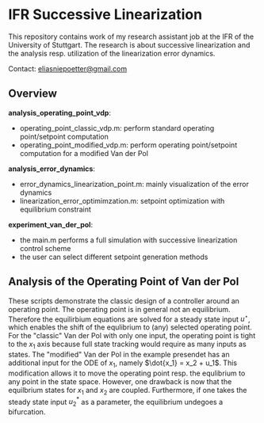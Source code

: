 # IFR Successive Linearization
This repository contains work of my research assistant job at the IFR of the University of Stuttgart. The research is about successive linearization and the analysis resp. utilization
of the linearization error dynamics.

Contact: eliasniepoetter@gmail.com

## Overview
**analysis_operating_point_vdp**:
- operating_point_classic_vdp.m: perform standard operating point/setpoint computation
- operating_point_modified_vdp.m: perform operating point/setpoint computation for a modified Van der Pol

**analysis_error_dynamics**:
- error_dynamics_linearization_point.m: mainly visualization of the error dynamics
- linearization_error_optimimzation.m: setpoint optimization with equilibrium constraint

**experiment_van_der_pol**:
- the main.m performs a full simulation with successive linearization control scheme
- the user can select different setpoint generation methods

## Analysis of the Operating Point of Van der Pol
These scripts demonstrate the classic design of a controller around an operating point.
The operating point is in general not an equilibrium. Therefore the equilirbium equations are
solved for a steady state input $u^{\star}$, which enables the shift of the equlibrium to (any) selected
operating point. For the "classic" Van der Pol with only one input, the operating point
is tight to the $x_1$ axis because full state tracking would require as many inputs as states.
The "modified" Van der Pol in the example presendet has an additional input for the ODE of 
$x_1$, namely $\dot{x_1} = x_2 + u_1$. This modification allows it to move the operating point
resp. the equlibrium to any point in the state space. However, one drawback is now that the equilbrium
states for $x_1$ and $x_2$ are coupled. Furthermore, if one takes the steady state input $u_{2}^{*}$ as 
a parameter, the equilibrium undegoes a bifurcation.
